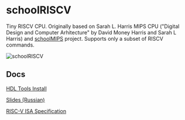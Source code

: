 # schoolRISCV

Tiny RISCV CPU. Originally based on Sarah L. Harris MIPS CPU ("Digital Design and Computer Arhitecture" by David Money Harris and Sarah L Harris) and [schoolMIPS](https://github.com/MIPSfpga/schoolMIPS) project. Supports only a subset of RISCV commands.

![schoolRISCV](https://raw.githubusercontent.com/wiki/zhelnio/schoolRISCV/img/schoolRISCV.gif)

## Docs

[HDL Tools Install](install/readme.md)

[Slides (Russian)](https://raw.githubusercontent.com/wiki/zhelnio/schoolRISCV/doc/schoolRISCV_slides_ru.pdf)

[RISC-V ISA Specification](https://raw.githubusercontent.com/wiki/zhelnio/schoolRISCV/doc/riscv-spec-20191213.pdf)
